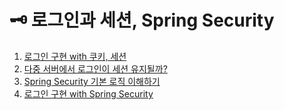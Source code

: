 # 🗝 로그인과 세션, Spring Security



1. [로그인 구현 with 쿠키, 세션](1.-with.md)
2. [다중 서버에서 로그인이 세션 유지될까?](2..md)
3. [Spring Security 기본 로직 이해하기](3.-spring-security.md)
4. [로그인 구현 with Spring Security](4.-with-spring-security.md)



